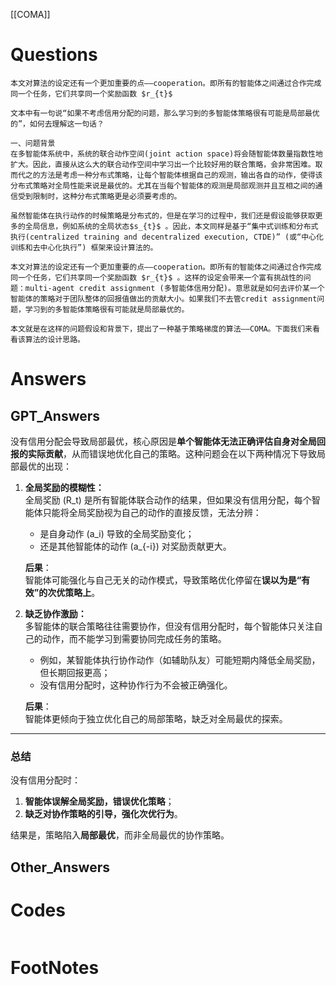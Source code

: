 [[COMA]]

# Questions

```ad-note
本文对算法的设定还有一个更加重要的点——cooperation。即所有的智能体之间通过合作完成同一个任务，它们共享同一个奖励函数 $r_{t}$ 
```


	文本中有一句说“如果不考虑信用分配的问题，那么学习到的多智能体策略很有可能是局部最优的”，如何去理解这一句话？


```ad-question
一、问题背景
在多智能体系统中，系统的联合动作空间(joint action space)将会随智能体数量指数性地扩大。因此，直接从这么大的联合动作空间中学习出一个比较好用的联合策略，会非常困难。取而代之的方法是考虑一种分布式策略，让每个智能体根据自己的观测，输出各自的动作，使得该分布式策略对全局性能来说是最优的。尤其在当每个智能体的观测是局部观测并且互相之间的通信受到限制时，这种分布式策略更是必须要考虑的。

虽然智能体在执行动作的时候策略是分布式的，但是在学习的过程中，我们还是假设能够获取更多的全局信息，例如系统的全局状态$s_{t}$ 。因此，本文同样是基于“集中式训练和分布式执行(centralized training and decentralized execution, CTDE)” (或“中心化训练和去中心化执行”) 框架来设计算法的。

本文对算法的设定还有一个更加重要的点——cooperation。即所有的智能体之间通过合作完成同一个任务，它们共享同一个奖励函数 $r_{t}$ 。这样的设定会带来一个富有挑战性的问题：multi-agent credit assignment (多智能体信用分配)。意思就是如何去评价某一个智能体的策略对于团队整体的回报值做出的贡献大小。如果我们不去管credit assignment问题，学习到的多智能体策略很有可能就是局部最优的。

本文就是在这样的问题假设和背景下，提出了一种基于策略梯度的算法——COMA。下面我们来看看该算法的设计思路。

```


# Answers

## GPT_Answers
没有信用分配会导致局部最优，核心原因是**单个智能体无法正确评估自身对全局回报的实际贡献**，从而错误地优化自己的策略。这种问题会在以下两种情况下导致局部最优的出现：

1. **全局奖励的模糊性：**  
   全局奖励 \(R_t\) 是所有智能体联合动作的结果，但如果没有信用分配，每个智能体只能将全局奖励视为自己的动作的直接反馈，无法分辨：
   - 是自身动作 \(a_i\) 导致的全局奖励变化；
   - 还是其他智能体的动作 \(a_{-i}\) 对奖励贡献更大。

   **后果**：  
   智能体可能强化与自己无关的动作模式，导致策略优化停留在**误以为是“有效”的次优策略上**。

2. **缺乏协作激励：**  
   多智能体的联合策略往往需要协作，但没有信用分配时，每个智能体只关注自己的动作，而不能学习到需要协同完成任务的策略。  
   - 例如，某智能体执行协作动作（如辅助队友）可能短期内降低全局奖励，但长期回报更高；  
   - 没有信用分配时，这种协作行为不会被正确强化。

   **后果**：  
   智能体更倾向于独立优化自己的局部策略，缺乏对全局最优的探索。

---

### 总结

没有信用分配时：
1. **智能体误解全局奖励，错误优化策略**；
2. **缺乏对协作策略的引导，强化次优行为**。

结果是，策略陷入**局部最优**，而非全局最优的协作策略。

## Other_Answers


# Codes

```python

```


# FootNotes
